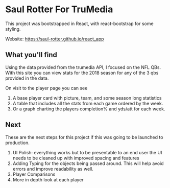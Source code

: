 # Saul Rotter For TruMedia

This project was bootstrapped in React, with react-bootstrap for some styling. 

Website: https://saul-rotter.github.io/react_app

## What you'll find
Using the data provided from the trumedia API, I focused on the NFL QBs. With this site you can view stats for the 2018 season for any of the 3 qbs provided in the data.

On visit to the player page you can see
1. A base player card with picture, team, and some season long statistics
2. A table that includes all the stats from each game ordered by the week.
3. Or a graph charting the players completion% and yds/att for each week.

## Next
These are the next steps for this project if this was going to be launched to production.

1. UI Polish: everything works but to be presentable to an end user the UI needs to be cleaned up with improved spacing and features
2. Adding Typing for the objects being passed around. This will help avoid errors and improve readability as well.
3. Player Comparisons
4. More in depth look at each player
